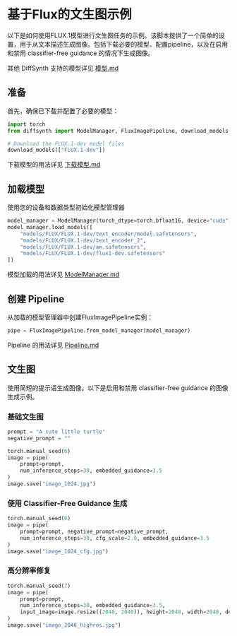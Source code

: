 
# 基于Flux的文生图示例

以下是如何使用FLUX.1模型进行文生图任务的示例。该脚本提供了一个简单的设置，用于从文本描述生成图像。包括下载必要的模型、配置pipeline，以及在启用和禁用 classifier-free guidance 的情况下生成图像。

其他 DiffSynth 支持的模型详见 [模型.md](模型.md)

## 准备

首先，确保已下载并配置了必要的模型：

```python
import torch
from diffsynth import ModelManager, FluxImagePipeline, download_models

# Download the FLUX.1-dev model files
download_models(["FLUX.1-dev"])
```

下载模型的用法详见 [下载模型.md](下载模型.md)

## 加载模型

使用您的设备和数据类型初始化模型管理器

```python
model_manager = ModelManager(torch_dtype=torch.bfloat16, device="cuda")
model_manager.load_models([
    "models/FLUX/FLUX.1-dev/text_encoder/model.safetensors",
    "models/FLUX/FLUX.1-dev/text_encoder_2",
    "models/FLUX/FLUX.1-dev/ae.safetensors",
    "models/FLUX/FLUX.1-dev/flux1-dev.safetensors"
])
```

模型加载的用法详见 [ModelManager.md](ModelManager.md)

## 创建 Pipeline

从加载的模型管理器中创建FluxImagePipeline实例：

```python
pipe = FluxImagePipeline.from_model_manager(model_manager)
```

Pipeline 的用法详见 [Pipeline.md](Pipeline.md)

## 文生图

使用简短的提示语生成图像。以下是启用和禁用 classifier-free guidance 的图像生成示例。

### 基础文生图

```python
prompt = "A cute little turtle"
negative_prompt = ""

torch.manual_seed(6)
image = pipe(
    prompt=prompt,
    num_inference_steps=30, embedded_guidance=3.5
)
image.save("image_1024.jpg")
```

### 使用 Classifier-Free Guidance 生成
```python
torch.manual_seed(6)
image = pipe(
    prompt=prompt, negative_prompt=negative_prompt,
    num_inference_steps=30, cfg_scale=2.0, embedded_guidance=3.5
)
image.save("image_1024_cfg.jpg")
```

### 高分辨率修复

```python
torch.manual_seed(7)
image = pipe(
    prompt=prompt,
    num_inference_steps=30, embedded_guidance=3.5,
    input_image=image.resize((2048, 2048)), height=2048, width=2048, denoising_strength=0.6, tiled=True
)
image.save("image_2048_highres.jpg")
```

